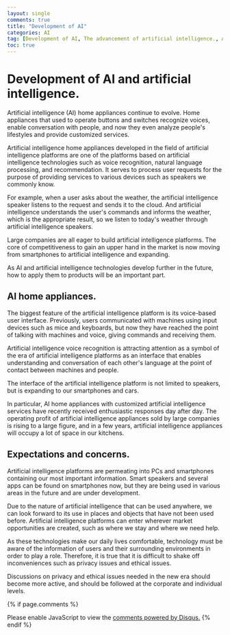 ```yaml
---
layout: single
comments: true
title: "Development of AI"
categories: AI
tag: [Development of AI, The advancement of artificial intelligence., AI home appliances, AI voice recognition, Expectations and concerns about AI]
toc: true
---
```


  <!-- Google addsense -->
  <script async src="https://pagead2.googlesyndication.com/pagead/js/adsbygoogle.js?client=ca-pub-2367691231152778"
    crossorigin="anonymous"></script>
  <!-- 상단 2개 -->
  <ins class="adsbygoogle" style="display:block" data-ad-client="ca-pub-2367691231152778" data-ad-slot="7442206282"
    data-ad-format="auto" data-full-width-responsive="true"></ins>
  <script>
    (adsbygoogle = window.adsbygoogle || []).push({});
  </script>


# Development of AI and artificial intelligence.

Artificial intelligence (AI) home appliances continue to evolve. Home appliances that used to operate buttons and switches recognize voices, enable conversation with people, and now they even analyze people's lifestyles and provide customized services.

Artificial intelligence home appliances developed in the field of artificial intelligence platforms are one of the platforms based on artificial intelligence technologies such as voice recognition, natural language processing, and recommendation. It serves to process user requests for the purpose of providing services to various devices such as speakers we commonly know.

For example, when a user asks about the weather, the artificial intelligence speaker listens to the request and sends it to the cloud. And artificial intelligence understands the user's commands and informs the weather, which is the appropriate result, so we listen to today's weather through artificial intelligence speakers.

Large companies are all eager to build artificial intelligence platforms. The core of competitiveness to gain an upper hand in the market is now moving from smartphones to artificial intelligence and expanding.

As AI and artificial intelligence technologies develop further in the future, how to apply them to products will be an important part.


## AI home appliances.

The biggest feature of the artificial intelligence platform is its voice-based user interface. Previously, users communicated with machines using input devices such as mice and keyboards, but now they have reached the point of talking with machines and voice, giving commands and receiving them.

Artificial intelligence voice recognition is attracting attention as a symbol of the era of artificial intelligence platforms as an interface that enables understanding and conversation of each other's language at the point of contact between machines and people.

The interface of the artificial intelligence platform is not limited to speakers, but is expanding to our smartphones and cars.

In particular, AI home appliances with customized artificial intelligence services have recently received enthusiastic responses day after day. The operating profit of artificial intelligence appliances sold by large companies is rising to a large figure, and in a few years, artificial intelligence appliances will occupy a lot of space in our kitchens.


## Expectations and concerns.

Artificial intelligence platforms are permeating into PCs and smartphones containing our most important information. Smart speakers and several apps can be found on smartphones now, but they are being used in various areas in the future and are under development.

Due to the nature of artificial intelligence that can be used anywhere, we can look forward to its use in places and objects that have not been used before. Artificial intelligence platforms can enter wherever market opportunities are created, such as where we stay and where we need help.

As these technologies make our daily lives comfortable, technology must be aware of the information of users and their surrounding environments in order to play a role. Therefore, it is true that it is difficult to shake off inconveniences such as privacy issues and ethical issues.

Discussions on privacy and ethical issues needed in the new era should become more active, and should be followed at the corporate and individual levels.

  <!-- Google addsense -->
  <script async src="https://pagead2.googlesyndication.com/pagead/js/adsbygoogle.js?client=ca-pub-2367691231152778"
    crossorigin="anonymous"></script>
  <!-- alphaface.footer.add -->
  <ins class="adsbygoogle" style="display:block" data-ad-client="ca-pub-2367691231152778" data-ad-slot="8141421734"
    data-ad-format="auto" data-full-width-responsive="true"></ins>
  <script>
    (adsbygoogle = window.adsbygoogle || []).push({});
  </script>


{% if page.comments %}
<div id="disqus_thread"></div>
<script>
    /**
    *  RECOMMENDED CONFIGURATION VARIABLES: EDIT AND UNCOMMENT THE SECTION BELOW TO INSERT DYNAMIC VALUES FROM YOUR PLATFORM OR CMS.
    *  LEARN WHY DEFINING THESE VARIABLES IS IMPORTANT: https://disqus.com/admin/universalcode/#configuration-variables    */
    
    var disqus_config = function () {
    this.page.url = "{{ page.url | absolute_url }};";  // Replace PAGE_URL with your page's canonical URL variable
    this.page.identifier = "{{ page.id }}";; // Replace PAGE_IDENTIFIER with your page's unique identifier variable
    };
    
    (function() { // DON'T EDIT BELOW THIS LINE
    var d = document, s = d.createElement('script');
    s.src = 'https://alphafaceblog.disqus.com/embed.js';
    s.setAttribute('data-timestamp', +new Date());
    (d.head || d.body).appendChild(s);
    })();
</script>
<noscript>Please enable JavaScript to view the <a href="https://disqus.com/?ref_noscript">comments powered by Disqus.</a></noscript>
{% endif %}